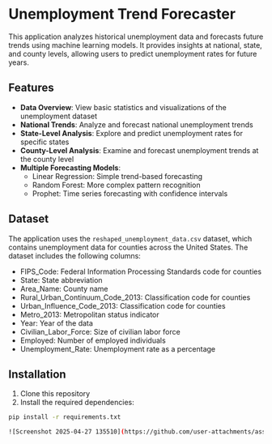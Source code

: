 # Unemployment Trend Forecaster

This application analyzes historical unemployment data and forecasts future trends using machine learning models. It provides insights at national, state, and county levels, allowing users to predict unemployment rates for future years.

## Features

- **Data Overview**: View basic statistics and visualizations of the unemployment dataset
- **National Trends**: Analyze and forecast national unemployment trends
- **State-Level Analysis**: Explore and predict unemployment rates for specific states
- **County-Level Analysis**: Examine and forecast unemployment trends at the county level
- **Multiple Forecasting Models**:
  - Linear Regression: Simple trend-based forecasting
  - Random Forest: More complex pattern recognition
  - Prophet: Time series forecasting with confidence intervals

## Dataset

The application uses the `reshaped_unemployment_data.csv` dataset, which contains unemployment data for counties across the United States. The dataset includes the following columns:

- FIPS_Code: Federal Information Processing Standards code for counties
- State: State abbreviation
- Area_Name: County name
- Rural_Urban_Continuum_Code_2013: Classification code for counties
- Urban_Influence_Code_2013: Classification code for counties
- Metro_2013: Metropolitan status indicator
- Year: Year of the data
- Civilian_Labor_Force: Size of civilian labor force
- Employed: Number of employed individuals
- Unemployment_Rate: Unemployment rate as a percentage

## Installation

1. Clone this repository
2. Install the required dependencies:

```bash
pip install -r requirements.txt

![Screenshot 2025-04-27 135510](https://github.com/user-attachments/assets/ee4c3a8f-fbde-4750-b54f-2dd1cc1615b7)

